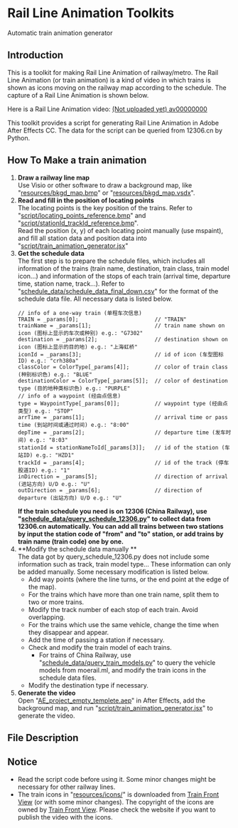 # Rail Line Animation Toolkits
Automatic train animation generator

## Introduction
This is a toolkit for making Rail Line Animation of railway/metro. The Rail Line Animation (or train animation) is a kind of video in which trains is shown as icons moving on the railway map according to the schedule. The capture of a Rail Line Animation is shown below.<br>

Here is a Rail Line Animation video: [(Not uploaded yet) av00000000](https://www.bilibili.com/video/av0)<br>

This toolkit provides a script for generating Rail Line Animation in Adobe After Effects CC. The data for the script can be queried from 12306.cn by Python.<br>

## How To Make a train animation <br>

1. **Draw a railway line map**<br>
Use Visio or other software to draw a background map, like "[resources/bkgd_map.bmp](/resources/bkgd_map.bmp)" or "[resources/bkgd_map.vsdx](/resources/bkgd_map.vsdx)".<br>
2. **Read and fill in the position of locating points**<br>
The locating points is the key position of the trains. Refer to "[script/locating_points_reference.bmp](/script/locating_points_reference.bmp)" and "[script/stationId_trackId_reference.bmp](/script/stationId_trackId_reference.bmp)".<br>
Read the position (x, y) of each locating point manually (use mspaint), and fill all station data and position data into "[script/train_animation_generator.jsx](/script/train_animation_generator.jsx)"<br>
3. **Get the schedule data**<br>
The first step is to prepare the schedule files, which includes all information of the trains (train name, destination, train class, train model icon...) and information of the stops of each train (arrival time, departure time, station name, track...). Refer to "[schedule_data/schedule_data_final_down.csv](/schedule_data/schedule_data_final_down.csv)" for the format of the schedule data file. All necessary data is listed below.<br>
   ```
   // info of a one-way train (单程车次信息)
   TRAIN = _params[0];                        // "TRAIN"
   trainName = _params[1];                    // train name shown on icon (图标上显示的车次或种别) e.g.: "G7302"
   destination = _params[2];                  // destination shown on icon (图标上显示的目的地) e.g.: "上海虹桥"
   iconId = _params[3];                       // id of icon (车型图标ID) e.g.: "crh380a"
   classColor = ColorType[_params[4]];        // color of train class (种别标识色) e.g.: "BLUE"
   destinationColor = ColorType[_params[5]];  // color of destination type (目的地种类标识色) e.g.: "PURPLE"
   // info of a waypoint (经由点信息)
   type = WaypointType[_params[0]];           // waypoint type (经由点类型) e.g.: "STOP"
   arrTime = _params[1];                      // arrival time or pass time (到站时间或通过时间) e.g.: "8:00"
   depTime = _params[2];                      // departure time (发车时间) e.g.: "8:03"
   stationId = stationNameToId[_params[3]];   // id of the station (车站ID) e.g.: "HZD1"
   trackId = _params[4];                      // id of the track (停车股道ID) e.g.: "1"
   inDirection = _params[5];                  // direction of arrival (进站方向) U/D e.g.: "U"
   outDirection = _params[6];                 // direction of departure (出站方向) U/D e.g.: "U"
   ```
   **If the train schedule you need is on 12306 (China Railway), use "[schedule_data/query_schedule_12306.py](/schedule_data/query_schedule_12306.py)" to collect data from 12306.cn automatically. You can add all trains between two stations by input the station code of "from" and "to" station, or add trains by train name (train code) one by one.**<br>
4. **Modify the schedule data manually **<br>
The data got by query_schedule_12306.py does not include some information such as track, train model type... These information can only be added manually. Some necessary modification is listed below.<br>
    * Add way points (where the line turns, or the end point at the edge of the map).
    * For the trains which have more than one train name, split them to two or more trains.
    * Modify the track number of each stop of each train. Avoid overlapping.
    * For the trains which use the same vehicle, change the time when they disappear and appear.
    * Add the time of passing a station if necessary.
    * Check and modify the train model of each trains.
      * For trains of China Railway, use "[schedule_data/query_train_models.py](/schedule_data/query_train_models.py)" to query the vehicle models from moerail.ml, and modify the train icons in the schedule data files.
    * Modify the destination type if necessary.<br>
5. **Generate the video**<br>
Open "[AE_project_empty_templete.aep](/AE_project_empty_templete.aep)" in After Effects, add the background map, and run "[script/train_animation_generator.jsx](/script/train_animation_generator.jsx)" to generate the video.<br>

## File Description <br>

## Notice <br>
* Read the script code before using it. Some minor changes might be necessary for other railway lines. <br>
* The train icons in "[resources/icons/](/resources/icons)" is downloaded from [Train Front View](http://www.trainfrontview.net/en/index.htm) (or with some minor changes). The copyright of the icons are owned by [Train Front View](http://www.trainfrontview.net/en/index.htm). Please check the website if you want to publish the video with the icons. <br>
